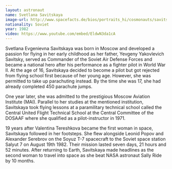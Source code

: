 ```yaml
---
layout: astronaut
name: Svetlana Savitskaya
image-url: http://www.spacefacts.de/bios/portraits_hi/cosmonauts/savitskaya_svetlana.jpg
nationality: Soviet
year: 1982
video: https://www.youtube.com/embed/EldwN3da1cA
---
```


Svetlana Evgenievna Savitskaya was born in Moscow and developed a passion for flying in her early childhood as her father, Yevgeny Yakovlevich Savitsky, served as Commander of the Soviet Air Defense Forces and became a national hero after his performance as a fighter pilot in World War II.
At the age of 16, Savitskaya decided to become a pilot but got rejected from flying school first because of her young age. However, she was permitted to take up parachuting instead. By the time she was 17, she had already completed 450 parachute jumps.

One year later, she was admitted to the prestigious Moscow Aviation Institute (MAI). Parallel to her studies at the mentioned institution, Savitskaya took flying lessons at a paramilitary technical school called the Central United Flight Technical School at the Central Committee of the DOSAAF where she qualified as a pilot-instructor in 1971.

19 years after Valentina Tereshkova became the first woman in space, Savitskaya followed in her footsteps. She flew alongside Leonid Popov and Alexander Serebrov on the Soyuz T-7 spacecraft to the Soviet space station Salyut 7 on August 19th 1982. Their mission lasted seven days, 21 hours and 52 minutes. After returning to Earth, Savitskaya made headlines as the second woman to travel into space as she beat NASA astronaut Sally Ride by 10 months. 

